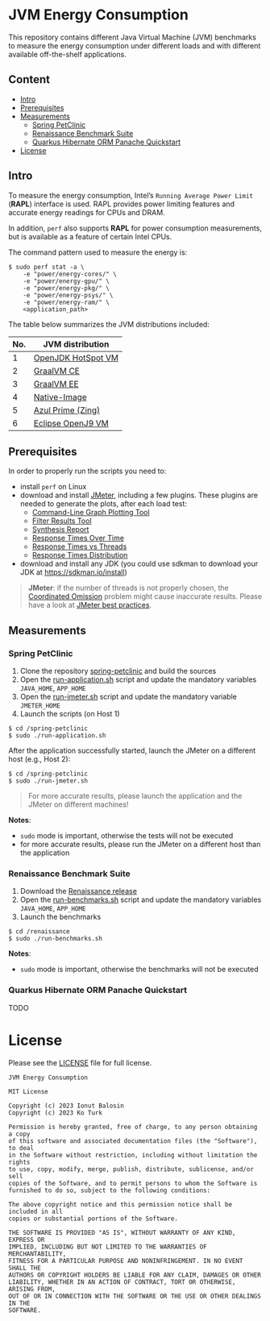 # JVM Energy Consumption

This repository contains different Java Virtual Machine (JVM) benchmarks to measure the energy consumption under different loads and with different available off-the-shelf applications.

## Content

- [Intro](#intro)
- [Prerequisites](#prerequisites)
- [Measurements](#measurements)
  - [Spring PetClinic](#spring-petclinic)
  - [Renaissance Benchmark Suite](#renaissance-benchmark-suite)
  - [Quarkus Hibernate ORM Panache Quickstart](#quarkus-hibernate-orm-panache-quickstart)
- [License](#license)

## Intro

To measure the energy consumption, Intel’s `Running Average Power Limit` (**RAPL**) interface is used. RAPL provides power limiting features and accurate energy readings for CPUs and DRAM.

In addition, `perf` also supports **RAPL** for power consumption measurements, but is available as a feature of certain Intel CPUs.

The command pattern used to measure the energy is: 

```
$ sudo perf stat -a \
    -e "power/energy-cores/" \
    -e "power/energy-gpu/" \
    -e "power/energy-pkg/" \
    -e "power/energy-psys/" \
    -e "power/energy-ram/" \
    <application_path>
```

The table below summarizes the JVM distributions included:

No. | JVM distribution
-------------- |--------------------
1 | [OpenJDK HotSpot VM](https://projects.eclipse.org/projects/adoptium.temurin/downloads)
2 | [GraalVM CE](https://www.graalvm.org/downloads)
3 | [GraalVM EE](https://www.graalvm.org/downloads)
4 | [Native-Image](https://www.graalvm.org/22.0/reference-manual/native-image/)
5 | [Azul Prime (Zing)](https://www.azul.com/products/prime)
6 | [Eclipse OpenJ9 VM](https://www.eclipse.org/openj9) 

## Prerequisites

In order to properly run the scripts you need to:
- install `perf` on Linux
- download and install [JMeter](https://jmeter.apache.org/download_jmeter.cgi), including a few plugins. These plugins are needed to generate the plots, after each load test:
    - [Command-Line Graph Plotting Tool](https://jmeter-plugins.org/wiki/JMeterPluginsCMD)
    - [Filter Results Tool](https://jmeter-plugins.org/wiki/FilterResultsTool)
    - [Synthesis Report](https://jmeter-plugins.org/wiki/SynthesisReport)
    - [Response Times Over Time](https://jmeter-plugins.org/wiki/ResponseTimesOverTime)
    - [Response Times vs Threads](https://jmeter-plugins.org/wiki/ResponseTimesVsThreads)
    - [Response Times Distribution](https://jmeter-plugins.org/wiki/RespTimesDistribution)
- download and install any JDK (you could use sdkman to download your JDK at https://sdkman.io/install)

> **JMeter**: if the number of threads is not properly chosen, the [Coordinated Omission](https://groups.google.com/g/mechanical-sympathy/c/icNZJejUHfE) problem might cause inaccurate results. Please have a look at [JMeter best practices](https://jmeter.apache.org/usermanual/best-practices.html).

## Measurements

### Spring PetClinic

1. Clone the repository [spring-petclinic](https://github.com/spring-projects/spring-petclinic) and build the sources
2. Open the [run-application.sh](./spring-petclinic/run-application.sh) script and update the mandatory variables `JAVA_HOME`, `APP_HOME`
2. Open the [run-jmeter.sh](./spring-petclinic/run-jmeter.sh) script and update the mandatory variable `JMETER_HOME`
3. Launch the scripts (on Host 1)

```
$ cd /spring-petclinic
$ sudo ./run-application.sh
```

After the application successfully started, launch the JMeter on a different host (e.g., Host 2):

```
$ cd /spring-petclinic
$ sudo ./run-jmeter.sh
```
> For more accurate results, please launch the application and the JMeter on different machines!

**Notes**:
- `sudo` mode is important, otherwise the tests will not be executed
- for more accurate results, please run the JMeter on a different host than the application

### Renaissance Benchmark Suite

1. Download the [Renaissance release](https://github.com/renaissance-benchmarks/renaissance/releases)
2. Open the [run-benchmarks.sh](./renaissance/run-benchmarks.sh) script and update the mandatory variables `JAVA_HOME`, `APP_HOME`
3. Launch the benchmarks

```
$ cd /renaissance
$ sudo ./run-benchmarks.sh
```

**Notes**:
- `sudo` mode is important, otherwise the benchmarks will not be executed

### Quarkus Hibernate ORM Panache Quickstart

TODO

# License

Please see the [LICENSE](LICENSE) file for full license.

```
JVM Energy Consumption

MIT License

Copyright (c) 2023 Ionut Balosin
Copyright (c) 2023 Ko Turk

Permission is hereby granted, free of charge, to any person obtaining a copy
of this software and associated documentation files (the "Software"), to deal
in the Software without restriction, including without limitation the rights
to use, copy, modify, merge, publish, distribute, sublicense, and/or sell
copies of the Software, and to permit persons to whom the Software is
furnished to do so, subject to the following conditions:

The above copyright notice and this permission notice shall be included in all
copies or substantial portions of the Software.

THE SOFTWARE IS PROVIDED "AS IS", WITHOUT WARRANTY OF ANY KIND, EXPRESS OR
IMPLIED, INCLUDING BUT NOT LIMITED TO THE WARRANTIES OF MERCHANTABILITY,
FITNESS FOR A PARTICULAR PURPOSE AND NONINFRINGEMENT. IN NO EVENT SHALL THE
AUTHORS OR COPYRIGHT HOLDERS BE LIABLE FOR ANY CLAIM, DAMAGES OR OTHER
LIABILITY, WHETHER IN AN ACTION OF CONTRACT, TORT OR OTHERWISE, ARISING FROM,
OUT OF OR IN CONNECTION WITH THE SOFTWARE OR THE USE OR OTHER DEALINGS IN THE
SOFTWARE.
```